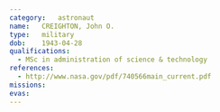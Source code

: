 ```yaml
---
category:	astronaut
name:	CREIGHTON, John O.
type:	military
dob:	1943-04-28
qualifications:
  - MSc in administration of science & technology
references:
  - http://www.nasa.gov/pdf/740566main_current.pdf
missions:
evas:
---
```

